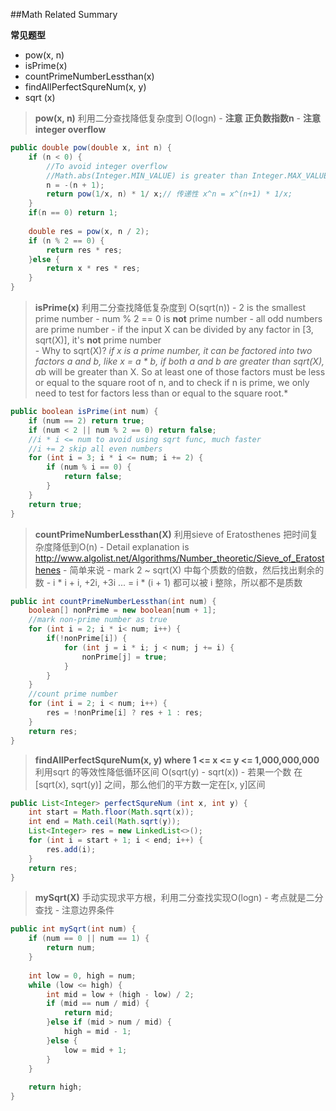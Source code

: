 ##Math Related Summary

**常见题型** 
- pow(x, n)
- isPrime(x)
- countPrimeNumberLessthan(x)
- findAllPerfectSqureNum(x, y)
- sqrt (x) 


> **pow(x, n)** 利用二分查找降低复杂度到 O(logn)
	-  **注意 正负数指数n**
	-  **注意 integer overflow**

```java
public double pow(double x, int n) {
	if (n < 0) {
		//To avoid integer overflow
		//Math.abs(Integer.MIN_VALUE) is greater than Integer.MAX_VALUE
		n = -(n + 1);
		return pow(1/x, n) * 1/ x;// 传递性 x^n = x^(n+1) * 1/x;
	}
	if(n == 0) return 1;
	
	double res = pow(x, n / 2);
	if (n % 2 == 0) {
		return res * res;
	}else {
		return x * res * res;
	}
}
```



> **isPrime(x)** 利用二分查找降低复杂度到 O(sqrt(n))
	-  2 is the smallest prime number
	-  num % 2 == 0 is **not** prime number
	-  all odd numbers are prime number
	-  if the input X can be divided by any factor in [3, sqrt(X)], it's **not** prime number  
	- Why to sqrt(X)?
	  *if x is a prime number, it can be factored into two factors a and b, like x = a \* b, if both a and b are greater than sqrt(X), a*b will be greater than X.  So at least one of those factors must be less or equal to the square root of n, and to check if n is prime, we only need to test for factors less than or equal to the square root.*

```java
public boolean isPrime(int num) {
	if (num == 2) return true;
	if (num < 2 || num % 2 == 0) return false;
	//i * i <= num to avoid using sqrt func, much faster
	//i += 2 skip all even numbers
	for (int i = 3; i * i <= num; i += 2) {
		if (num % i == 0) {
			return false;
		}
	}
	return true;
}
```

> **countPrimeNumberLessthan(X)** 利用sieve of Eratosthenes 把时间复杂度降低到O(n) 
	- Detail explanation is http://www.algolist.net/Algorithms/Number_theoretic/Sieve_of_Eratosthenes
	- 简单来说
	- mark 2 ~ sqrt(X) 中每个质数的倍数，然后找出剩余的数
	- i * i + i, +2i, +3i ... = i * (i + 1) 都可以被 i 整除，所以都不是质数

```java
public int countPrimeNumberLessthan(int num) {
	boolean[] nonPrime = new boolean[num + 1];
	//mark non-prime number as true
	for (int i = 2; i * i< num; i++) {
		if(!nonPrime[i]) {
			for (int j = i * i; j < num; j += i) {
				nonPrime[j] = true;
			}
		}
	}
	//count prime number
	for (int i = 2; i < num; i++) {
		res = !nonPrime[i] ? res + 1 : res;
	}
	return res;
}
```

> **findAllPerfectSqureNum(x, y) where 1 <= x <= y <= 1,000,000,000** 利用sqrt 的等效性降低循环区间 O(sqrt(y) - sqrt(x))
	- 若果一个数 在 [sqrt(x), sqrt(y)] 之间，那么他们的平方数一定在[x, y]区间

```java
public List<Integer> perfectSqureNum (int x, int y) {
	int start = Math.floor(Math.sqrt(x));
	int end = Math.ceil(Math.sqrt(y));
	List<Integer> res = new LinkedList<>();
	for (int i = start + 1; i < end; i++) {
		res.add(i);
	}
	return res;
}
```


> **mySqrt(X)** 手动实现求平方根，利用二分查找实现O(logn)
	- 考点就是二分查找
	- 注意边界条件
	
```java
public int mySqrt(int num) {
	if (num == 0 || num == 1) {
		return num;
	}
	
	int low = 0, high = num;
	while (low <= high) {
		int mid = low + (high - low) / 2;
		if (mid == num / mid) {
			return mid;
		}else if (mid > num / mid) {
			high = mid - 1;
		}else {
			low = mid + 1;
		}
	}
	
	return high;
}
```